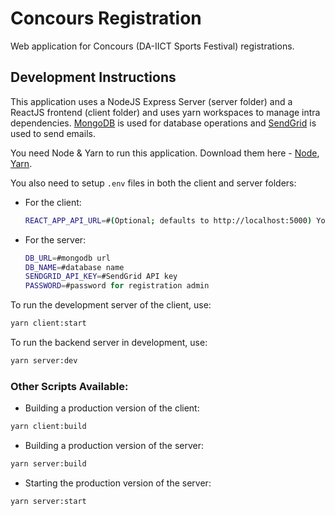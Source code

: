 # Concours Registration

Web application for Concours (DA-IICT Sports Festival) registrations.

## Development Instructions

This application uses a NodeJS Express Server (server folder) and a ReactJS frontend (client folder) and uses yarn workspaces to manage intra dependencies. [MongoDB](https://www.mongodb.com/) is used for database operations and [SendGrid](https://sendgrid.com/) is used to send emails.

You need Node & Yarn to run this application. Download them here - [Node](https://nodejs.org/), [Yarn](https://yarnpkg.com).

You also need to setup `.env` files in both the client and server folders:

- For the client:

  ```bash
  REACT_APP_API_URL=#(Optional; defaults to http://localhost:5000) Your backend server url
  ```

- For the server:

  ```bash
  DB_URL=#mongodb url
  DB_NAME=#database name
  SENDGRID_API_KEY=#SendGrid API key
  PASSWORD=#password for registration admin
  ```

To run the development server of the client, use:

```bash
yarn client:start
```

To run the backend server in development, use:

```bash
yarn server:dev
```

### Other Scripts Available:

- Building a production version of the client:

```bash
yarn client:build
```

- Building a production version of the server:

```bash
yarn server:build
```

- Starting the production version of the server:

```bash
yarn server:start
```
